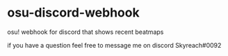 # osu-discord-webhook
osu! webhook for discord that shows recent beatmaps

if you have a question feel free to message me on discord Skyreach#0092
